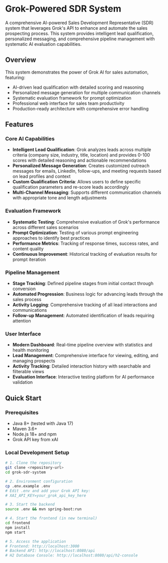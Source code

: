 # Grok-Powered SDR System

A comprehensive AI-powered Sales Development Representative (SDR) system that leverages Grok's API to enhance and automate the sales prospecting process. This system provides intelligent lead qualification, personalized messaging, and comprehensive pipeline management with systematic AI evaluation capabilities.

## Overview

This system demonstrates the power of Grok AI for sales automation, featuring:
- AI-driven lead qualification with detailed scoring and reasoning
- Personalized message generation for multiple communication channels
- Systematic evaluation framework for prompt optimization
- Professional web interface for sales team productivity
- Production-ready architecture with comprehensive error handling

## Features

### Core AI Capabilities
- **Intelligent Lead Qualification**: Grok analyzes leads across multiple criteria (company size, industry, title, location) and provides 0-100 scores with detailed reasoning and actionable recommendations
- **Personalized Message Generation**: Creates customized outreach messages for emails, LinkedIn, follow-ups, and meeting requests based on lead profiles and context
- **Custom Qualification Criteria**: Allows users to define specific qualification parameters and re-score leads accordingly
- **Multi-Channel Messaging**: Supports different communication channels with appropriate tone and length adjustments

### Evaluation Framework
- **Systematic Testing**: Comprehensive evaluation of Grok's performance across different sales scenarios
- **Prompt Optimization**: Testing of various prompt engineering approaches to identify best practices
- **Performance Metrics**: Tracking of response times, success rates, and content quality
- **Continuous Improvement**: Historical tracking of evaluation results for prompt iteration

### Pipeline Management
- **Stage Tracking**: Defined pipeline stages from initial contact through conversion
- **Automated Progression**: Business logic for advancing leads through the sales process
- **Activity Logging**: Comprehensive tracking of all lead interactions and communications
- **Follow-up Management**: Automated identification of leads requiring attention

### User Interface
- **Modern Dashboard**: Real-time pipeline overview with statistics and health monitoring
- **Lead Management**: Comprehensive interface for viewing, editing, and managing prospects
- **Activity Tracking**: Detailed interaction history with searchable and filterable views
- **Evaluation Interface**: Interactive testing platform for AI performance validation

## Quick Start

### Prerequisites
- Java 8+ (tested with Java 17)
- Maven 3.6+
- Node.js 18+ and npm
- Grok API key from xAI

### Local Development Setup

```bash
# 1. Clone the repository
git clone <repository-url>
cd grok-sdr-system

# 2. Environment configuration
cp .env.example .env
# Edit .env and add your Grok API key:
# XAI_API_KEY=your_grok_api_key_here

# 3. Start the backend
source .env && mvn spring-boot:run

# 4. Start the frontend (in new terminal)
cd frontend
npm install
npm start

# 5. Access the application
# Frontend: http://localhost:3000
# Backend API: http://localhost:8080/api
# H2 Database Console: http://localhost:8080/api/h2-console